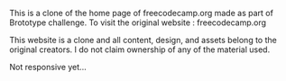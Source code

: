 This is a clone of the home page of freecodecamp.org made as part of Brototype challenge.
To visit the original website : freecodecamp.org

This website is a clone and all content, design, and assets belong to the original creators. I do not claim ownership of any of the material used.

Not responsive yet...
